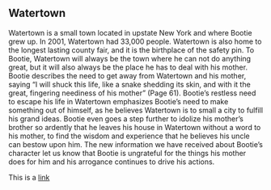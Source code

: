 ## Watertown

Watertown is a small town located in upstate New York and where Bootie grew up. In 2001, Watertown had 33,000 people. Watertown is also home to the longest lasting county fair, and it is the birthplace of the safety pin. To Bootie, Watertown will always be the town where he can not do anything great, but it will also always be the place he has to deal with his mother. Bootie describes the need to get away from Watertown and his mother, saying “I will shuck this life, like a snake shedding its skin, and with it the great, fingering neediness of his mother” (Page 61). Bootie’s restless need to escape his life in Watertown emphasizes Bootie’s need to make something out of himself, as he believes Watertown is to small a city to fulfill his grand ideas. Bootie even goes a step further to idolize his mother’s brother so ardently that he leaves his house in Watertown without a word to his mother, to find the wisdom and experience that he believes his uncle can bestow upon him. The new information we have received about Bootie’s character let us know that Bootie is ungrateful for the things his mother does for him and his arrogance continues to drive his actions.

This is a
[link](https://en.wikipedia.org/wiki/Watertown_(city),_New_York)
